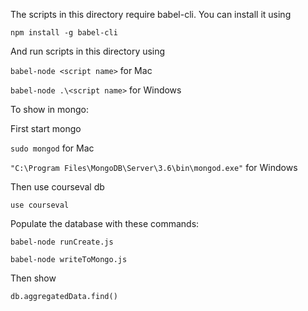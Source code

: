 The scripts in this directory require babel-cli. You can install it using

`npm install -g babel-cli`

And run scripts in this directory using

`babel-node <script name>` for Mac

`babel-node .\<script name>` for Windows

To show in mongo:

First start mongo

`sudo mongod` for Mac

`"C:\Program Files\MongoDB\Server\3.6\bin\mongod.exe"` for Windows

Then use courseval db

`use courseval`

Populate the database with these commands:

`babel-node runCreate.js`

`babel-node writeToMongo.js`

Then show

`db.aggregatedData.find()`
